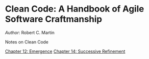 # Clean Code: A Handbook of Agile Software Craftmanship  
*Author*: Robert C. Martin  

Notes on Clean Code

[Chapter 12: Emergence](https://github.com/seblexis/notes/blob/master/clean_code/chapter12.md)
[Chapter 14: Successive Refinement](https://github.com/seblexis/notes/blob/master/clean_code/chapter14.md)
